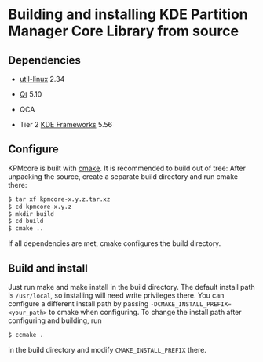 <!-- SPDX-FileCopyrightText: 2008-2010 Volker Lanz <vl@fidra.de>
     SPDX-FileCopyrightText: 2015-2019 Andrius Štikonas <andrius@stikonas.eu>
     SPDX-License-Identifier: CC-BY-4.0
-->

Building and installing KDE Partition Manager Core Library from source
=========================================================

## Dependencies

* [util-linux](https://github.com/karelzak/util-linux) 2.34

* [Qt](https://www.qt.io/) 5.10

* QCA

* Tier 2 [KDE Frameworks](https://www.kde.org/products/frameworks/) 5.56

## Configure

KPMcore is built with [cmake](https://cmake.org/). It is recommended to build out of tree:
After unpacking the source, create a separate build directory and run cmake there:

```bash
$ tar xf kpmcore-x.y.z.tar.xz
$ cd kpmcore-x.y.z
$ mkdir build
$ cd build
$ cmake ..
```

If all dependencies are met, cmake configures the build directory.


## Build and install

Just run make and make install in the build directory. The default install path
is `/usr/local`, so installing will need write privileges there. You can
configure a different install path by passing
`-DCMAKE_INSTALL_PREFIX=<your_path>` to cmake when configuring. To change the
install path after configuring and building, run

```bash
$ ccmake .
```

in the build directory and modify `CMAKE_INSTALL_PREFIX` there.
